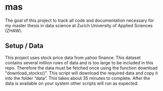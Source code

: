 # mas

<!-- badges: start -->

<!-- badges: end -->

<!-- The goal of mas is to ... -->

The goal of this project to track all code and documentation necessary for my master thesis in data science at Zurich University of Applied Sciences (ZHAW).

## Setup / Data
This project uses stock price data from yahoo finance. This dataset contains several million rows of data and is too large to be included in this repo. Therefore the data must be fetched once using the function download "download_stocks()". This script will download the required data and copy it into the folder “data”. This takes about 35 minutes to complete. After the data is available on your system other scripts will run as expected.
